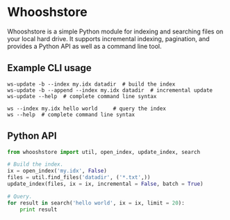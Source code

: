 Whooshstore
===========

Whooshstore is a simple Python module for indexing and searching files
on your local hard drive. It supports incremental indexing, pagination,
and provides a Python API as well as a command line tool.

Example CLI usage
-----------------

```
ws-update -b --index my.idx datadir  # build the index
ws-update -b --append --index my.idx datadir  # incremental update
ws-update --help  # complete command line syntax

ws --index my.idx hello world     # query the index
ws --help  # complete command line syntax
```

Python API
----------

```python
from whooshstore import util, open_index, update_index, search

# Build the index.
ix = open_index('my.idx', False)
files = util.find_files('datadir', ('*.txt',))
update_index(files, ix = ix, incremental = False, batch = True)

# Query.
for result in search('hello world', ix = ix, limit = 20):
    print result
```
